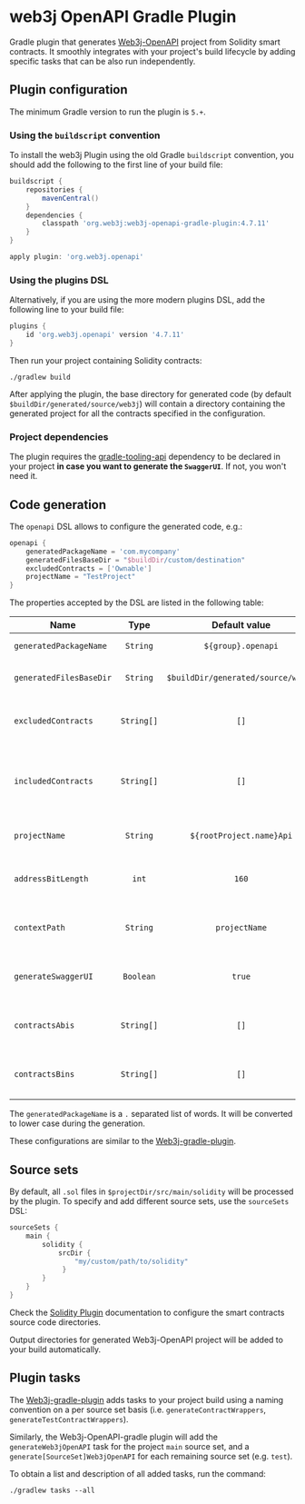 web3j OpenAPI Gradle Plugin
============================

Gradle plugin that generates [Web3j-OpenAPI](https://github.com/web3j/web3j-openapi) project from Solidity smart contracts.
It smoothly integrates with your project's build lifecycle by adding specific tasks that can be also
run independently.

## Plugin configuration

The minimum Gradle version to run the plugin is `5.+`.

### Using the `buildscript` convention

To install the web3j Plugin using the old Gradle `buildscript` convention, you should add 
the following to the first line of your build file:

```groovy
buildscript {
    repositories {
        mavenCentral()
    }
    dependencies {
        classpath 'org.web3j:web3j-openapi-gradle-plugin:4.7.11'
    }
}

apply plugin: 'org.web3j.openapi'
```

### Using the plugins DSL

Alternatively, if you are using the more modern plugins DSL, add the following line to your 
build file:

```groovy
plugins {
    id 'org.web3j.openapi' version '4.7.11'
}
```

Then run your project containing Solidity contracts:

```
./gradlew build
```

After applying the plugin, the base directory for generated code (by default 
`$buildDir/generated/source/web3j`) will contain a directory containing the generated
project for all the contracts specified in the configuration.

### Project dependencies

The plugin requires the [gradle-tooling-api](https://docs.gradle.org/current/userguide/embedding.html) dependency to be declared in your project
**in case you want to generate the `SwaggerUI`**. If not, you won't need it.


## Code generation

The `openapi` DSL allows to configure the generated code, e.g.:

```groovy
openapi {
    generatedPackageName = 'com.mycompany'
    generatedFilesBaseDir = "$buildDir/custom/destination"
    excludedContracts = ['Ownable']
    projectName = "TestProject"
}
```

The properties accepted by the DSL are listed in the following table: 

|  Name                   | Type       | Default value                       | Description |
|-------------------------|:----------:|:-----------------------------------:|-------------|
| `generatedPackageName`  | `String`   | `${group}.openapi`                  | Generated project package name. |
| `generatedFilesBaseDir` | `String`   | `$buildDir/generated/source/web3j`  | Generated Web3j-OpenAPI project output directory. |
| `excludedContracts`     | `String[]` | `[]`                                | Excluded contract names from Web3j-OpenAPI generation |
| `includedContracts`     | `String[]` | `[]`                                | Included contract names from Web3j-OpenAPI generation. Has preference over `excludedContracts`. |
| `projectName`           | `String`   | `${rootProject.name}Api`            | Generated Web3j-OpenAPI project name. |
| `addressBitLength`      | `int`      | `160`                               | Supported address length in bits, by default Ethereum addresses. |
| `contextPath`           | `String`   | `projectName`                       | Generated Web3j-OpenAPI context path `/{contextPath}/...`. |
| `generateSwaggerUI`     | `Boolean`  | `true`                              | Generate a [SwaggerUI](https://swagger.io/tools/swagger-ui/) along with the Web3j-OpenAPI project. |
| `contractsAbis`         | `String[]` | `[]`                                | Extra contracts ABIS to use for the Web3j-OpenAPI generation |
| `contractsBins`         | `String[]` | `[]`                                | Extra contracts BINs to use for the Web3j-OpenAPI generation |

The `generatedPackageName` is a `.` separated list of words. It will be converted to lower case during the generation.

These configurations are similar to the [Web3j-gradle-plugin](https://github.com/web3j/web3j-gradle-plugin).

## Source sets

By default, all `.sol` files in `$projectDir/src/main/solidity` will be processed by the plugin.
To specify and add different source sets, use the `sourceSets` DSL:

```groovy
sourceSets {
    main {
        solidity {
            srcDir { 
                "my/custom/path/to/solidity" 
             }
        }
    }
}
```

Check the [Solidity Plugin](https://github.com/web3j/solidity-gradle-plugin)
documentation to configure the smart contracts source code directories.

Output directories for generated Web3j-OpenAPI project
will be added to your build automatically.

## Plugin tasks

The [Web3j-gradle-plugin](https://github.com/web3j/web3j-gradle-plugin)
adds tasks to your project build using a naming convention on a per source set basis
(i.e. `generateContractWrappers`, `generateTestContractWrappers`).

Similarly, the Web3j-OpenAPI-gradle plugin will add the `generateWeb3jOpenAPI` task for the project `main`
source set, and a `generate[SourceSet]Web3jOpenAPI` for each remaining source set (e.g. `test`). 

To obtain a list and description of all added tasks, run the command:

```
./gradlew tasks --all
```

[web3j]: https://web3j.io/
